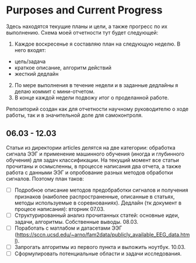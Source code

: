 # Purposes and Current Progress

Здесь находятся текущие планы и цели, а также прогресс по их выполнению.
Схема моей отчетности тут будет следующей:

1. Каждое воскресенье я составляю план на следующую неделю. В него входят:
  
  * цель/задача
  * краткое описание, алгоритм действий
  * жесткий дедлайн
  
2. По мере выполнения в течение недели и в заданные дедлайны я делаю коммит с мини-отчетом.
3. В конце каждой недели подвожу итог о проделанной работе. 

Репозиторий создан как для отчетности научному руководителю о ходе работы, так и в значительной доле для самоконтроля.

## 06.03 - 12.03

Статьи из директории articles делятся на две категории: обработка сигнала ЭЭГ и применение машинного обучения (иногда и глубинного обучения) для задач классификации. На текущий момент все статьи прочитаны и осмысленны, в процессе написания два отчета, а также работа с данными ЭЭГ и опробование разных методов обработки сигналов. Поэтому план таков:

- [ ] Подробное описание методов предобработки сигналов и получения признаков (наиболее распространенные, описанные в статьях, методы используемые в соревнованиях). Дедлайн (тк документ в процесе написания): вторник 07.03.
- [ ] Структурированный анализ прочитанных статей: основные идеи, задачи, алгоритмы. Собственные выводы. 08.03.
- [ ] Поработать с матлабом и датасетами ЭЭГ (https://sccn.ucsd.edu/~arno/fam2data/publicly_available_EEG_data.html).
- [ ] Запрогать алгоритмы из первого пункта и выложить ноутбук. 10.03.
- [ ] Сформулировать потенциальные области и задачи исследования.
